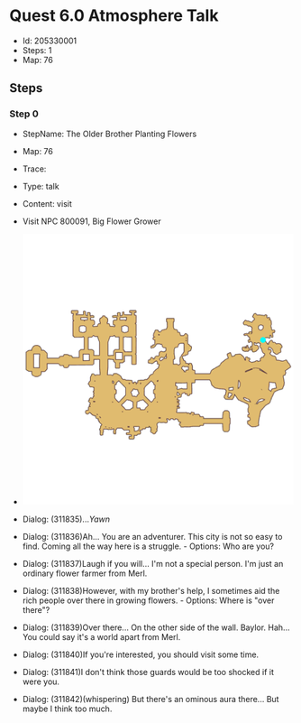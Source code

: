 # Quest 6.0 Atmosphere Talk

- Id: 205330001
- Steps: 1
- Map: 76

## Steps

### Step 0
- StepName:  The Older Brother Planting Flowers
- Map:  76
- Trace:  
- Type:  talk
- Content:  visit
- Visit NPC 800091, Big Flower Grower

- ![images/205330001_0.png](images/205330001_0.png)
- Dialog: (311835)...*Yawn*
- Dialog: (311836)Ah... You are an adventurer. This city is not so easy to find. Coming all the way here is a struggle. - Options: Who are you?
- Dialog: (311837)Laugh if you will... I'm not a special person. I'm just an ordinary flower farmer from Merl.
- Dialog: (311838)However, with my brother's help, I sometimes aid the rich people over there in growing flowers. - Options: Where is "over there"?
- Dialog: (311839)Over there... On the other side of the wall. Baylor. Hah... You could say it's a world apart from Merl.
- Dialog: (311840)If you're interested, you should visit some time.
- Dialog: (311841)I don't think those guards would be too shocked if it were you.
- Dialog: (311842)(whispering) But there's an ominous aura there... But maybe I think too much.



